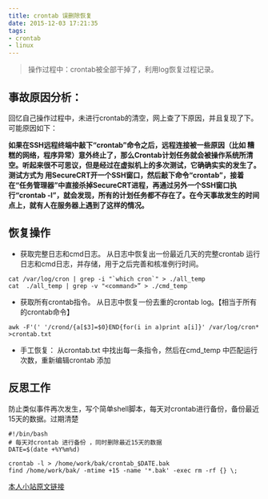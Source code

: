 ```yaml
---
title: crontab 误删除恢复 
date: 2015-12-03 17:21:35
tags: 
- crontab
- linux
---
```


> 操作过程中：crontab被全部干掉了，利用log恢复过程记录。

## 事故原因分析：
回忆自己操作过程中，未进行crontab的清空，网上查了下原因，并且复现了下。可能原因如下：

**如果在SSH远程终端中敲下“crontab”命令之后，远程连接被一些原因（比如 糟糕的网络，程序异常）意外终止了，那么Crontab计划任务就会被操作系统所清空。听起来很不可思议，但是经过在虚拟机上的多次测试，它确确实实的发生了。测试方式为 用SecureCRT开一个SSH窗口，然后敲下命令“crontab”，接着在“任务管理器”中直接杀掉SecureCRT进程，再通过另外一个SSH窗口执行“crontab -l”，就会发现，所有的计划任务都不存在了。在今天事故发生的时间点上，就有人在服务器上遇到了这样的情况。**

## 恢复操作

-  获取完整日志和cmd日志。
从日志中恢复出一份最近几天的完整crontab 运行日志和cmd日志，并存储，用于之后完善和核准例行时间。
```
cat /var/log/cron | grep -i "`which cron`" > ./all_temp
cat  ./all_temp | grep -v "<command>” > ./cmd_temp
```

-  获取所有crontab指令。
从日志中恢复一份去重的crontab log。【相当于所有的crontab命令】
```
awk -F'(' '/crond/{a[$3]=$0}END{for(i in a)print a[i]}' /var/log/cron* >crontab.txt
```
- 手工恢复：
从crontab.txt 中找出每一条指令，然后在cmd_temp 中匹配运行次数，重新编辑crontab 添加

## 反思工作
防止类似事件再次发生，写个简单shell脚本，每天对crontab进行备份，备份最近15天的数据。过期清楚
```
#!/bin/bash
# 每天对crontab 进行备份 ，同时删除最近15天的数据
DATE=$(date +%Y%m%d)

crontab -l > /home/work/bak/crontab_$DATE.bak
find /home/work/bak/ -mtime +15 -name '*.bak' -exec rm -rf {} \;
```
[ 本人小站原文链接 ](http://cuihuan.net/?p=282)
